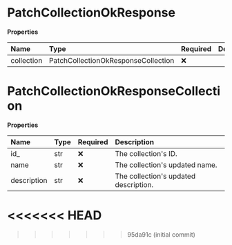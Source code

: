 # PatchCollectionOkResponse

**Properties**

| Name       | Type                                | Required | Description |
| :--------- | :---------------------------------- | :------- | :---------- |
| collection | PatchCollectionOkResponseCollection | ❌       |             |

# PatchCollectionOkResponseCollection

**Properties**

| Name        | Type | Required | Description                           |
| :---------- | :--- | :------- | :------------------------------------ |
| id\_        | str  | ❌       | The collection's ID.                  |
| name        | str  | ❌       | The collection's updated name.        |
| description | str  | ❌       | The collection's updated description. |
<<<<<<< HEAD
=======

<!-- This file was generated by liblab | https://liblab.com/ -->
>>>>>>> 95da91c (initial commit)
